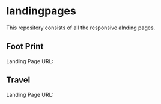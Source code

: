 # landingpages
This repository consists of all the responsive alnding pages.
## Foot Print
Landing Page URL:

## Travel 
Landing Page URL:
